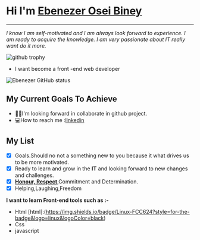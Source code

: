 #  Hi I'm <INS>Ebenezer Osei Biney 
***
*I know I am self-motivated and I am always look forward to experience. I am ready to acquire the knowledge. I am very passionate about IT really want do it more.*


![github trophy](https://github-profile-trophy.vercel.app/?username=Osei-b4&theme=juicyfresh
)
* I want become a front -end web developer
 
![Ebenezer GitHub status](https://github-readme-stats.vercel.app/api?username=Osei-b4&theme=onedark&show_icons==true&theme=radical)

## My Current Goals To Achieve 
* 👨‍🎓I'm looking forward in collaborate in github project.
* 💻How to  reach me :[linkedin](https://www.linkedin.com/in/osei-biney-3a7034266?lipi=urn%3Ali%3Apage%3Ad_flagship3_profile_view_base_contact_details%3BWEICIui1StW7btYhPyv3NA%3D%3D) 
## My List 
- [x] Goals.Should no not a something new to you because it what drives us to be more motivated.
- [x] Ready to learn and grow in the **IT** and looking forward to new changes and challenges.
- [x] <ins>**Honour, Respect**</ins>,Commitment and Determination.
- [X] Helping,Laughing,Freedom 

**I want to learn Front-end tools such as :-**
 * Html [html]:(https://img.shields.io/badge/Linux-FCC624?style=for-the-badge&logo=linux&logoColor=black)
 * Css
 * javascript